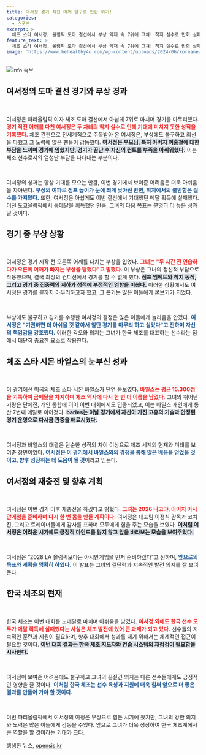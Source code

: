 ```yaml
---
title: 여서정 경기 직전 어깨 탈구로 인한 위기!
categories:
  - 스포츠
excerpt: >
  체조 스타 여서정, 올림픽 도마 결선에서 부상 악재 속 7위에 그쳐! 착지 실수로 만회 실패, 부모님 걱정 속에도 끝까지 경기를 마무리하며 재충전 다짐. 2026 아시안게임 기대!
feature_text: >
  체조 스타 여서정, 올림픽 도마 결선에서 부상 악재 속 7위에 그쳐! 착지 실수로 만회 실패, 부모님 걱정 속에도 끝까지 경기를 마무리하며 재충전 다짐. 2026 아시안게임 기대!
image: 'https://www.behealthy4u.com/wp-content/uploads/2024/06/koreanews.jpg'
---
```


<p><img src="https://www.behealthy4u.com/wp-content/uploads/2024/06/koreanews.jpg" alt="info 속보" /></p>

<h2 data-ke-size="size26">여서정의 도마 결선 경기와 부상 경과</h2>

<p data-ke-size="size16">&nbsp;</p>

<p>여서정은 파리올림픽 여자 체조 도마 결선에서 아쉽게 7위로 마치며 경기를 마무리했다. <b><span style="color: #ee2323;">경기 직전 어깨를 다친 여서정은 두 차례의 착지 실수로 인해 기대에 미치지 못한 성적을 기록했다.</span></b> 체조 간판으로 전세계적으로 주목받아 온 여서정은, 부상에도 불구하고 최선을 다했고 그 노력에 많은 팬들이 감동했다. <b><span style="background-color: #21538527;">여서정은 부모님, 특히 아버지 여홍철에 대한 부담을 느끼며 경기에 임했지만, 경기가 끝난 후 자신의 컨트롤 부족을 아쉬워했다.</span></b> 이는 체조 선수로서의 엄청난 부담을 나타내는 부분이다.</p>

<p data-ke-size="size16">&nbsp;</p>

<p>여서정의 성과는 항상 기대를 모으는 만큼, 이번 경기에서 보여준 어려움은 더욱 아쉬움을 자아낸다. <b><span style="color: #1a5490;">부상의 여파로 점프 높이가 눈에 띄게 낮아진 반면, 착지에서의 불안함은 실수를 가져왔다.</span></b> 또한, 여서정은 아쉽게도 이번 결선에서 기대했던 메달 획득에 실패했다. 이전 도쿄올림픽에서 동메달을 획득했던 만큼, 그녀의 다음 목표는 분명히 더 높은 성과일 것이다.</p>

<h2 data-ke-size="size26"> 경기 중 부상 상황</h2>

<p data-ke-size="size16">&nbsp;</p>

<p>여서정은 경기 시작 전 오른쪽 어깨를 다치는 부상을 입었다. <b><span style="color: #ee2323;">그녀는 "두 시간 전 연습하다가 오른쪽 어깨가 빠지는 부상을 당했다"고 말했다.</span></b> 이 부상은 그녀의 정신적 부담으로 작용했으며, 결국 최상의 컨디션에서 경기를 할 수 없게 했다. <b><span style="background-color: #21538527;">점프 임팩트와 착지 동작, 그리고 경기 중 집중력의 저하가 성적에 부정적인 영향을 미쳤다.</span></b> 이러한 상황에서도 여서정은 경기를 끝까지 마무리하고자 했고, 그 끈기는 많은 이들에게 본보기가 되었다.</p>

<p data-ke-size="size16">&nbsp;</p>

<p>부상에도 불구하고 경기를 수행한 여서정의 결정은 많은 이들에게 놀라움을 안겼다. <b><span style="color: #1a5490;">여서정은 "기권하면 더 아쉬울 것 같아서 일단 경기를 마무리 하고 싶었다"고 전하며 자신의 책임감을 강조했다.</span></b> 이러한 각오와 의지는 그녀가 한국 체조를 대표하는 선수라는 점에서 대단히 중요한 요소로 작용한다.</p>

<h2 data-ke-size="size26">체조 스타 시몬 바일스의 눈부신 성과</h2>

<p data-ke-size="size16">&nbsp;</p>

<p>이 경기에선 미국의 체조 스타 시몬 바일스가 단연 돋보였다. <b><span style="color: #ee2323;">바일스는 평균 15.300점을 기록하여 금메달을 차지하며 체조 역사에 다시 한 번 더 이름을 남겼다.</span></b> 그녀의 뛰어난 기량은 단체전, 개인 종합에 이어 이번 대회에서도 입증되었고, 이는 바일스 개인에게 통산 7번째 메달로 이어졌다. <b><span style="background-color: #21538527;">barles는 이날 경기에서 자신이 가진 고유의 기술과 안정된 경기 운영으로 다시금 관중을 매료시켰다.</span></b></p>

<p data-ke-size="size16">&nbsp;</p>

<p>여서정과 바일스의 대결은 단순한 성적의 차이 이상으로 체조 세계의 현재와 미래를 보여준 장면이었다. <b><span style="color: #1a5490;">여서정은 이 경기에서 바일스와의 경쟁을 통해 많은 배움을 얻었을 것이고, 향후 성장하는 데 도움이 될 것</span></b>이라고 믿는다.</p>

<h2 data-ke-size="size26">여서정의 재충전 및 향후 계획</h2>

<p data-ke-size="size16">&nbsp;</p>

<p>여서정은 이번 경기 이후 재충전을 하겠다고 밝혔다. <b><span style="color: #ee2323;">그녀는 2026 나고야, 아이치 아시안게임을 준비하며 다시 한 번 몸을 만들 계획이다.</span></b> 여서정은 대표팀 이정식 감독과 코치진, 그리고 트레이너들에게 감사를 표하며 모두에게 힘을 주는 모습을 보였다. <b><span style="background-color: #21538527;">이처럼 여서정은 어려운 시기에도 긍정적 마인드를 잃지 않고 앞을 바라보는 모습을 보여주었다.</span></b></p>

<p data-ke-size="size16">&nbsp;</p>

<p>여서정은 “2028 LA 올림픽보다는 아시안게임을 먼저 준비하겠다”고 전하며, <b><span style="color: #1a5490;">앞으로의 목표와 계획을 명확히 하였다.</span></b> 이 발표는 그녀의 결단력과 지속적인 발전 의지를 잘 보여준다.</p>

<h2 data-ke-size="size26">한국 체조의 현재</h2>

<p data-ke-size="size16">&nbsp;</p>

<p>한국 체조는 이번 대회를 노메달로 마치며 아쉬움을 남겼다. <b><span style="color: #ee2323;">여서정 외에도 한국 선수 모두가 메달 획득에 실패했다는 사실은 체조 발전에 있어 큰 과제가 되고 있다.</span></b> 선수들의 지속적인 훈련과 지원이 필요하며, 향후 대회에서 성과를 내기 위해서는 체계적인 접근이 필요할 것이다. <b><span style="background-color: #21538527;">이번 대회 결과는 한국 체조 지도자와 연습 시스템의 재점검이 필요함을 시사한다.</span></b></p>

<p data-ke-size="size16">&nbsp;</p>

<p>여서정이 보여준 어려움에도 불구하고 그녀의 끈질긴 의지는 다른 선수들에게도 긍정적인 영향을 줄 것이다. <b><span style="color: #1a5490;">이처럼 한국 체조는 선수 육성과 지원에 더욱 힘써 앞으로 더 좋은 결과를 만들어 가야 할 것이다.</span></b></p>

<p data-ke-size="size16">&nbsp;</p>

<p>이번 파리올림픽에서 여서정의 여정은 부상으로 힘든 시기에 왔지만, 그녀의 강한 의지와 노력은 많은 이들에게 감동을 주었다. 앞으로 그녀가 더욱 성장하여 한국 체조계에서 큰 역할을 할 것이라는 기대가 크다.</p>
생생한 뉴스, <a href="https://opensis.kr" rel="dofollow">opensis.kr</a>



